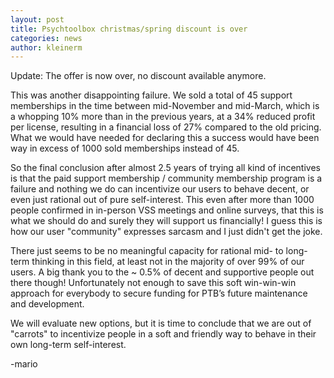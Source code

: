```yaml
---
layout: post
title: Psychtoolbox christmas/spring discount is over
categories: news
author: kleinerm
---
```


Update: The offer is now over, no discount available anymore.

This was another disappointing failure. We sold a total of 45 support
memberships in the time between mid-November and mid-March, which is a
whopping 10% more than in the previous years, at a 34% reduced profit
per license, resulting in a financial loss of 27% compared to the old
pricing. What we would have needed for declaring this a success would
have been way in excess of 1000 sold memberships instead of 45.

So the final conclusion after almost 2.5 years of trying all kind of
incentives is that the paid support membership / community membership
program is a failure and nothing we do can incentivize our users to
behave decent, or even just rational out of pure self-interest. This
even after more than 1000 people confirmed in in-person VSS meetings
and online surveys, that this is what we should do and surely they
will support us financially! I guess this is how our user "community"
expresses sarcasm and I just didn't get the joke.

There just seems to be no meaningful capacity for rational mid- to
long-term thinking in this field, at least not in the majority of
over 99% of our users. A big thank you to the ~ 0.5% of decent and
supportive people out there though! Unfortunately not enough to save
this soft win-win-win approach for everybody to secure funding for
PTB’s future maintenance and development.

We will evaluate new options, but it is time to conclude that we are
out of "carrots" to incentivize people in a soft and friendly way to
behave in their own long-term self-interest.

-mario
